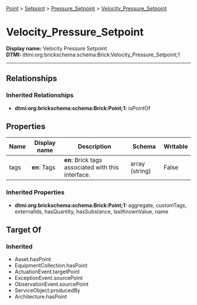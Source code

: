 [Point](../../Point.md) > [Setpoint](../Setpoint.md) > [Pressure_Setpoint](Pressure_Setpoint.md) > [Velocity_Pressure_Setpoint](#)
# Velocity_Pressure_Setpoint

**Display name:** Velocity Pressure Setpoint<br />
**DTMI:** dtmi:org:brickschema:schema:Brick:Velocity_Pressure_Setpoint;1

---
## Relationships
### Inherited Relationships
* **dtmi:org:brickschema:schema:Brick:Point;1:** isPointOf
## Properties
|Name|Display name|Description|Schema|Writable|
|-|-|-|-|-|
|tags|**en**: Tags|**en**: Brick tags associated with this interface.|array (string)|False|
### Inherited Properties
* **dtmi:org:brickschema:schema:Brick:Point;1:** aggregate, customTags, externalIds, hasQuantity, hasSubstance, lastKnownValue, name
## Target Of
### Inherited
* Asset.hasPoint
* EquipmentCollection.hasPoint
* ActuationEvent.targetPoint
* ExceptionEvent.sourcePoint
* ObservationEvent.sourcePoint
* ServiceObject.producedBy
* Architecture.hasPoint
